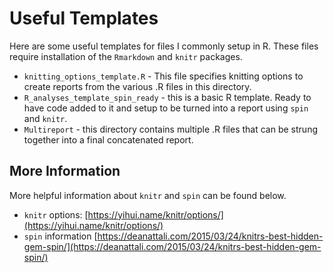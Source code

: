 # Useful Templates
Here are some useful templates for files I commonly setup in R. These files require installation of the ```Rmarkdown``` and ```knitr``` packages. 

* ```knitting_options_template.R``` - This file specifies knitting options to create reports from the various .R files in this directory. 
* ```R_analyses_template_spin_ready``` - this is a basic R template. Ready to have code added to it and setup to be turned into a report using ```spin``` and ```knitr```.
* ```Multireport``` - this directory contains multiple .R files that can be strung together into a final concatenated report.

## More Information

More helpful information about ```knitr``` and ```spin``` can be found below.

* ```knitr``` options: [https://yihui.name/knitr/options/](https://yihui.name/knitr/options/)
* ```spin``` information [https://deanattali.com/2015/03/24/knitrs-best-hidden-gem-spin/](https://deanattali.com/2015/03/24/knitrs-best-hidden-gem-spin/)